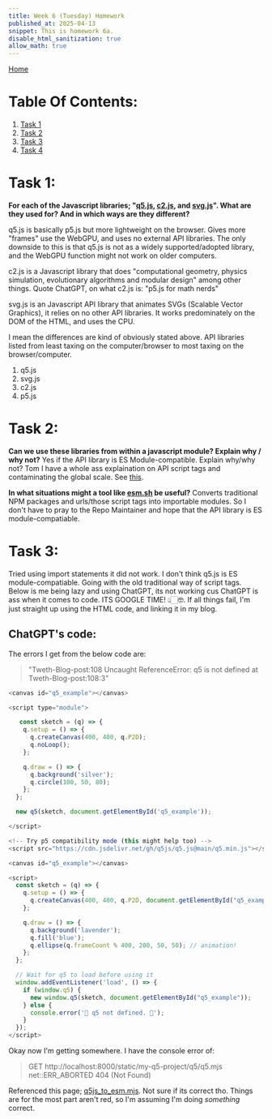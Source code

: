 ```yaml
---
title: Week 6 (Tuesday) Homework
published_at: 2025-04-13
snippet: This is homework 6a.
disable_html_sanitization: true
allow_math: true
---
```


[Home](https://cclanchublo6.deno.dev/)

# Table Of Contents:

1. [Task 1](https://cclanchublo6.deno.dev/Tweth-Blog-post#task-1)
2. [Task 2](https://cclanchublo6.deno.dev/Tweth-Blog-post#task-2)
3. [Task 3](#)
4. [Task 4](#)

# Task 1:

**For each of the Javascript libraries; "[q5.js](https://q5js.org/home/), [c2.js](https://c2js.org/), and [svg.js](https://svgjs.dev/docs/3.2/)". What are they used for? And in which ways are they different?**

q5.js is basically p5.js but more lightweight on the browser. Gives more "frames" use the WebGPU, and uses no external API libraries. The only downside to this is that q5.js is not as a widely supported/adopted library, and the WebGPU function might not work on older computers.

c2.js is a Javascript library that does "computational geometry, physics simulation, evolutionary algorithms and modular design" among other things. Quote ChatGPT, on what c2.js is: "p5.js for math nerds"

svg.js is an Javascript API library that animates SVGs (Scalable Vector Graphics), it relies on no other API libraries. It works predominately on the DOM of the HTML, and uses the CPU.

I mean the differences are kind of obviously stated above. API libraries listed from least taxing on the computer/browser to most taxing on the browser/computer.

1. q5.js
2. svg.js
3. c2.js
4. p5.js

# Task 2:

**Can we use these libraries from within a javascript module? Explain why / why not?**
Yes if the API library is ES Module-compatible. Explain why/why not? Tom I have a whole ass explaination on API script tags and contaminating the global scale. See [this](https://cclanchublo6.deno.dev/JavascriptConceptReview#api-libraries--es-module-compatibility).

**In what situations might a tool like [esm.sh](https://esm.sh/#tsx) be useful?**
Converts traditional NPM packages and urls/those script tags into importable modules. So I don't have to pray to the Repo Maintainer and hope that the API library is ES module-compatiable.

# Task 3:

Tried using import statements it did not work. I don't think q5.js is ES module-compatiable. Going with the old traditional way of script tags. Below is me being lazy and using ChatGPT, its not working cus ChatGPT is ass when it comes to code. ITS GOOGLE TIME! 👆🏻🤓. If all things fail, I'm just straight up using the HTML code, and linking it in my blog.

## ChatGPT's code:

The errors I get from the below code are:

> "Tweth-Blog-post:108 Uncaught ReferenceError: q5 is not defined at Tweth-Blog-post:108:3"

```js
<canvas id="q5_example"></canvas>

<script type="module">

   const sketch = (q) => {
    q.setup = () => {
      q.createCanvas(400, 400, q.P2D);
      q.noLoop();
    };

    q.draw = () => {
      q.background('silver');
      q.circle(100, 50, 80);
    };
  };

  new q5(sketch, document.getElementById('q5_example'));

</script>
```

```js
<!-- Try p5 compatibility mode (this might help too) -->
<script src="https://cdn.jsdelivr.net/gh/q5js/q5.js@main/q5.min.js"></script>

<canvas id="q5_example"></canvas>

<script>
  const sketch = (q) => {
    q.setup = () => {
      q.createCanvas(400, 400, q.P2D, document.getElementById("q5_example"));
    };

    q.draw = () => {
      q.background('lavender');
      q.fill('blue');
      q.ellipse(q.frameCount % 400, 200, 50, 50); // animation!
    };
  };

  // Wait for q5 to load before using it
  window.addEventListener('load', () => {
    if (window.q5) {
      new window.q5(sketch, document.getElementById("q5_example"));
    } else {
      console.error('🥲 q5 not defined. 🥲');
    }
  });
</script>
```

Okay now I'm getting somewhere. I have the console error of:

> GET http://localhost:8000/static/my-q5-project/q5/q5.mjs net::ERR_ABORTED 404 (Not Found)

Referenced this page; [q5js_to_esm.mjs](https://gist.github.com/GoToLoop/f3787d5ceab12ad5e1d26cca083f40df). Not sure if its correct tho. Things are for the most part aren't red, so I'm assuming I'm doing _something_ correct.

<canvas id="q5_example"></canvas>

<script type="module">

import { Q5 } from './static/my-q5-project/q5/q5.mjs';
const cnv = document.getElementById("q5_example");

// Setup function for your canvas
function setup() {
   createCanvas(400, 400, P2D, cnv);  // Set the canvas size and type
   noLoop();  // Disable continuous drawing (you can remove if needed)
}

// Draw function for your canvas
function draw() {
   background('silver');  // Set the background color
   circle(100, 50, 80);  // Draw a circle at position (100, 50) with radius 80
}

// Call setup once and draw continuously
setup();
</script>
